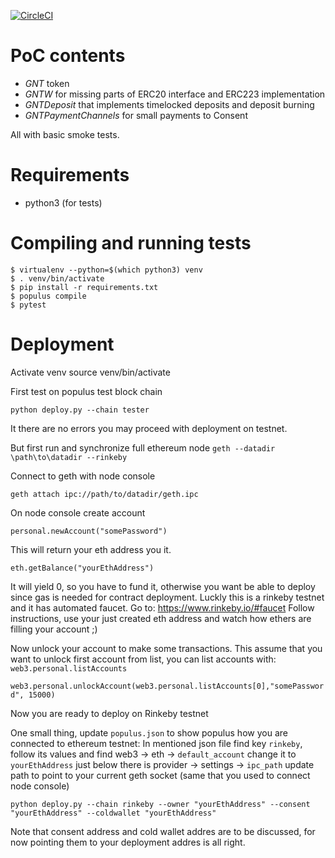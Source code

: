 [![CircleCI](https://circleci.com/gh/golemfactory/golem-contracts.svg?style=shield)](https://circleci.com/gh/golemfactory/golem-contracts)

# PoC contents
* *GNT* token  
* *GNTW* for missing parts of ERC20 interface and ERC223 implementation  
* *GNTDeposit* that implements timelocked deposits and deposit burning
* *GNTPaymentChannels* for small payments to Consent

All with basic smoke tests.

# Requirements
* python3 (for tests)

# Compiling and running tests
`$ virtualenv --python=$(which python3) venv`  
`$ . venv/bin/activate`  
`$ pip install -r requirements.txt`  
`$ populus compile`  
`$ pytest`  

# Deployment
Activate venv
source venv/bin/activate

First test on populus test block chain

`python deploy.py --chain tester`

It there are no errors you may proceed with deployment on testnet.

But first run and synchronize full ethereum node
`geth --datadir \path\to\datadir --rinkeby`

Connect to geth with node console

`geth attach ipc://path/to/datadir/geth.ipc`

On node console create account

`personal.newAccount("somePassword")`

This will return your eth address you it.

`eth.getBalance("yourEthAddress")`

It will yield 0, so you have to fund it, otherwise you want be able to deploy since gas is needed for contract deployment.
Luckly this is a rinkeby testnet and it has automated faucet. Go to:
https://www.rinkeby.io/#faucet
Follow instructions, use your just created eth address and watch how ethers are filling your account ;)

Now unlock your account to make some transactions.
This assume that you want to unlock first account from list, you can list accounts with:
`web3.personal.listAccounts`

`web3.personal.unlockAccount(web3.personal.listAccounts[0],"somePassword", 15000)`

Now you are ready to deploy on Rinkeby testnet

One small thing, update `populus.json` to show populus how you are connected to ethereum testnet:
In mentioned json file find key `rinkeby`, follow its values and find web3 -> eth -> `default_account` change it
to `yourEthAddress` just below there is provider -> settings -> `ipc_path` update path to point to your current geth socket
(same that you used to connect node console)

`python deploy.py --chain rinkeby --owner "yourEthAddress" --consent "yourEthAddress" --coldwallet "yourEthAddress"`

Note that consent address and cold wallet addres are to be discussed, for now pointing them to your deployment addres is all right. 
